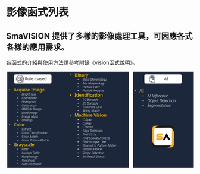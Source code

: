 # 影像函式列表

## SmaVISION 提供了多樣的影像處理工具，可因應各式各樣的應用需求。

各函式的介紹與使用方法請參考附錄《[vision函式說明](../../fu/vision-han-shi-ming/)》。

![](../../.gitbook/assets/visionmodule_functionlist.PNG)

